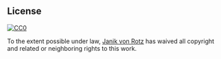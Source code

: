 ## License

[![CC0](http://i.creativecommons.org/p/zero/1.0/88x31.png)](http://creativecommons.org/publicdomain/zero/1.0/)

To the extent possible under law, [Janik von Rotz](http://janikvonrotz.ch) has waived all copyright and related or neighboring rights to this work.
